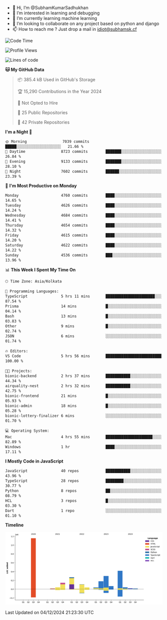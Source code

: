 - 👋 Hi, I’m @SubhamKumarSadhukhan
- 👀 I’m interested in learning and debugging
- 🌱 I’m currently learning machine learning
- 💞️ I’m looking to collaborate on any project based on python and django
- 📫 How to reach me ?
      Just drop a mail in idiot@subhamsk.cf

<!---
SubhamKumarSadhukhan/SubhamKumarSadhukhan is a ✨ special ✨ repository because its `README.md` (this file) appears on your GitHub profile.
You can click the Preview link to take a look at your changes.
--->


<!--START_SECTION:waka-->
![Code Time](http://img.shields.io/badge/Code%20Time-2%2C654%20hrs%2041%20mins-blue)

![Profile Views](http://img.shields.io/badge/Profile%20Views-1-blue)

![Lines of code](https://img.shields.io/badge/From%20Hello%20World%20I%27ve%20Written-2.8%20million%20lines%20of%20code-blue)

**🐱 My GitHub Data** 

> 📦 385.4 kB Used in GitHub's Storage 
 > 
> 🏆 15,290 Contributions in the Year 2024
 > 
> 🚫 Not Opted to Hire
 > 
> 📜 25 Public Repositories 
 > 
> 🔑 42 Private Repositories 
 > 
**I'm a Night 🦉** 

```text
🌞 Morning                7039 commits        █████░░░░░░░░░░░░░░░░░░░░   21.66 % 
🌆 Daytime                8723 commits        ███████░░░░░░░░░░░░░░░░░░   26.84 % 
🌃 Evening                9133 commits        ███████░░░░░░░░░░░░░░░░░░   28.10 % 
🌙 Night                  7602 commits        ██████░░░░░░░░░░░░░░░░░░░   23.39 % 
```
📅 **I'm Most Productive on Monday** 

```text
Monday                   4760 commits        ████░░░░░░░░░░░░░░░░░░░░░   14.65 % 
Tuesday                  4626 commits        ████░░░░░░░░░░░░░░░░░░░░░   14.24 % 
Wednesday                4684 commits        ████░░░░░░░░░░░░░░░░░░░░░   14.41 % 
Thursday                 4654 commits        ████░░░░░░░░░░░░░░░░░░░░░   14.32 % 
Friday                   4615 commits        ████░░░░░░░░░░░░░░░░░░░░░   14.20 % 
Saturday                 4622 commits        ████░░░░░░░░░░░░░░░░░░░░░   14.22 % 
Sunday                   4536 commits        ███░░░░░░░░░░░░░░░░░░░░░░   13.96 % 
```


📊 **This Week I Spent My Time On** 

```text
🕑︎ Time Zone: Asia/Kolkata

💬 Programming Languages: 
TypeScript               5 hrs 11 mins       ██████████████████████░░░   87.54 % 
Prisma                   14 mins             █░░░░░░░░░░░░░░░░░░░░░░░░   04.14 % 
Bash                     13 mins             █░░░░░░░░░░░░░░░░░░░░░░░░   03.83 % 
Other                    9 mins              █░░░░░░░░░░░░░░░░░░░░░░░░   02.74 % 
JSON                     6 mins              ░░░░░░░░░░░░░░░░░░░░░░░░░   01.74 % 

🔥 Editors: 
VS Code                  5 hrs 56 mins       █████████████████████████   100.00 % 

🐱‍💻 Projects: 
bionic-backend           2 hrs 37 mins       ███████████░░░░░░░░░░░░░░   44.34 % 
airquality-nest          2 hrs 32 mins       ███████████░░░░░░░░░░░░░░   42.75 % 
bionic-frontend          21 mins             █░░░░░░░░░░░░░░░░░░░░░░░░   05.93 % 
bionic-admin             18 mins             █░░░░░░░░░░░░░░░░░░░░░░░░   05.28 % 
bionic-lottery-finalizer 6 mins              ░░░░░░░░░░░░░░░░░░░░░░░░░   01.70 % 

💻 Operating System: 
Mac                      4 hrs 55 mins       █████████████████████░░░░   82.89 % 
Windows                  1 hr                ████░░░░░░░░░░░░░░░░░░░░░   17.11 % 
```

**I Mostly Code in JavaScript** 

```text
JavaScript               40 repos            ███████████░░░░░░░░░░░░░░   43.96 % 
TypeScript               28 repos            ████████░░░░░░░░░░░░░░░░░   30.77 % 
Python                   8 repos             ██░░░░░░░░░░░░░░░░░░░░░░░   08.79 % 
HCL                      3 repos             █░░░░░░░░░░░░░░░░░░░░░░░░   03.30 % 
Dart                     1 repo              ░░░░░░░░░░░░░░░░░░░░░░░░░   01.10 % 
```



**Timeline**

![Lines of Code chart](https://raw.githubusercontent.com/SubhamKumarSadhukhan/SubhamKumarSadhukhan/main/assets/bar_graph.png)


 Last Updated on 04/12/2024 21:23:30 UTC
<!--END_SECTION:waka-->
